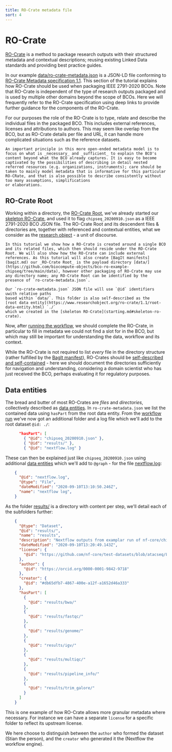 ```yaml
---
title: RO-Crate metadata file
sort: 4
---
```


# RO-Crate

[RO-Crate](https://www.researchobject.org/ro-crate/) is a method to package research outputs with their structured metadata and contextual descriptions; reusing existing Linked Data standards and providing best practice guides. 

In our example [data/ro-crate-metadata.json](https://github.com/biocompute-objects/bco-ro-example-chipseq/blob/main/data/ro-crate-metadata.json) is a JSON-LD file conforming to [RO-Crate Metadata specification 1.1](https://www.researchobject.org/ro-crate/1.1/). This section of the tutorial explains how RO-Crate should be used when packaging IEEE 2791-2020 BCOs. Note that RO-Crate is independent of the type of research outputs packaged and is used by multiple other domains beyond the scope of BCOs.  Here we will frequently refer to the RO-Crate specification using deep links to provide further guidance for the components of the RO-Crate.

For our purposes the role of the RO-Crate is to type, relate and describe the individual files in the packaged BCO. This includes external references, licenses and attributions to authors. This may seem like overlap from the BCO, but as RO-Crate details per file and URL, it can handle more complicated situations such as the reference datasets. 

```tip
An important principle in this more open-ended metadata model is to focus on what is _necessary_ and _sufficient_ to explain the BCO's content beyond what the BCO already captures. It is easy to become captivated by the possibilities of describing in detail nested referred resources (e.g. organizations, instruments); care should be taken to mainly model metadata that is informative for this particular RO-CRate, and that is also possible to describe consistently without too many assumptions, simplifications
or elaborations.
```

## RO-Crate Root

Working within a directory, the [RO-Crate Root](https://www.researchobject.org/ro-crate/1.1/structure.html), we've already started our [skeleton RO-Crate](starting.md#skeleton-ro-crate), and used it to flag `chipseq_20200910.json` as a IEEE 2791-2020 BCO JSON file. The RO-Crate Root and its descendent files & directories are, together with referenced and contextual entities, what we consider as the [research object](https://www.researchobject.org/) - a unit of discourse.

```tip
In this tutorial we show how a RO-Crate is created around a single BCO and its related files, which then should reside under the RO-Crate Root. We will also show how the RO-Crate can include external references. As this tutorial will also create [BagIt manifests](bagit.md) our _RO-Crate Root_ is the payload directory [data/](https://github.com/biocompute-objects/bco-ro-example-chipseq/tree/main/data), however other packaging of RO-Crate may use any directory name; any RO-Crate Root can be identified by the presence of `ro-crate-metadata.json`.
```

```note
Our `ro-crate-metadata.json` JSON file will use `@id` identifiers uwith relative paths 
based within `data/`. This folder is also self-described as the
[root data entity](https://www.researchobject.org/ro-crate/1.1/root-data-entity.html) `./`
which we created in the [skeleton RO-Crate](starting.md#skeleton-ro-crate).
```

Now, after [running the workflow](running.md), we should complete the RO-Crate, in particular to fill in metadata we could not find a slot for in the BCO, but which may still be important for understanding the data, workflow and its context. 

While the RO-Crate is not required to list _every_ file in the directory structure (rather fulfilled by the [BagIt manifest](bagit.md)), RO-Crates should be [self-described and self-contained](https://www.researchobject.org/ro-crate/1.1/structure.html#self-describing-and-self-contained) - here we should document the directories sufficiently for navigation and understanding, considering a domain scientist who has just received the BCO, perhaps evaluating it for regulatory purposes.

## Data entities

The bread and butter of most RO-Crates are _files_ and _directories_, collectively described as [data entities](https://www.researchobject.org/ro-crate/1.1/data-entities.html). In `ro-crate-metadata.json` we list the contained data using `hasPart` from the root data entity. From the [workflow run](running.md) we've now got an additional folder and a log file which we'll add to the root dataset `@id: ./`:

```json
      "hasPart": [
        { "@id": "chipseq_20200910.json" },
        { "@id": "results/" },
        { "@id": "nextflow.log" }
```

These can then be explained just like `chipseq_20200910.json` using additional [data entities](https://www.researchobject.org/ro-crate/1.1/data-entities.html#referencing-files-and-folders-from-the-root-data-entity) which we'll add to `@graph` - for the file [nextflow.log]():

```json
    {
      "@id": "nextflow.log",
      "@type": "File",
      "dateModified": "2020-09-10T13:10:50.246Z",
      "name": "nextflow log",
    }
```

As the folder [results/](https://github.com/biocompute-objects/bco-ro-example-chipseq/blob/main/data/results) is a directory with content per step, we'll detail each of the subfolders further:

```json
    {
      "@type": "Dataset",
      "@id": "results/",
      "name": "results",
      "description": "Nextflow outputs from examplar run of nf-core/chipseq pipeline workflow.",
      "dateModified": "2020-09-10T13:20:49.143Z",
      "license": {
        "@id": "https://github.com/nf-core/test-datasets/blob/atacseq/LICENSE"
      },
      "author": {
        "@id": "https://orcid.org/0000-0001-9842-9718"
      },
      "creator": {
        "@id": "#db65dfb7-4867-400e-a12f-a1652d46a333"
      },
      "hasPart": [
        {
          "@id": "results/bwa/"
        },
        {
          "@id": "results/fastqc/"
        },
        {
          "@id": "results/genome/"
        },
        {
          "@id": "results/igv/"
        },
        {
          "@id": "results/multiqc/"
        },
        {
          "@id": "results/pipeline_info/"
        },
        {
          "@id": "results/trim_galore/"
        }
      ]
    }
```

This is one example of how RO-Crate allows more granular metadata where necessary. For instance we can have a separate `license` for a specific folder to reflect its upstream license. 

We here choose to distinguish between the `author` who formed the dataset (Stian the person), and the `creator` who generated it the (Nextflow the workflow engine).

